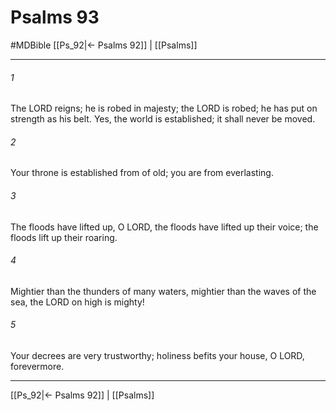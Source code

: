# Psalms 93
#MDBible
[[Ps_92|← Psalms 92]] | [[Psalms]]

***

###### 1 
The LORD reigns; he is robed in majesty; the LORD is robed; he has put on strength as his belt. Yes, the world is established; it shall never be moved. 

###### 2 
Your throne is established from of old; you are from everlasting. 

###### 3 
The floods have lifted up, O LORD, the floods have lifted up their voice; the floods lift up their roaring. 

###### 4 
Mightier than the thunders of many waters, mightier than the waves of the sea, the LORD on high is mighty! 

###### 5 
Your decrees are very trustworthy; holiness befits your house, O LORD, forevermore. 

***

[[Ps_92|← Psalms 92]] | [[Psalms]]
